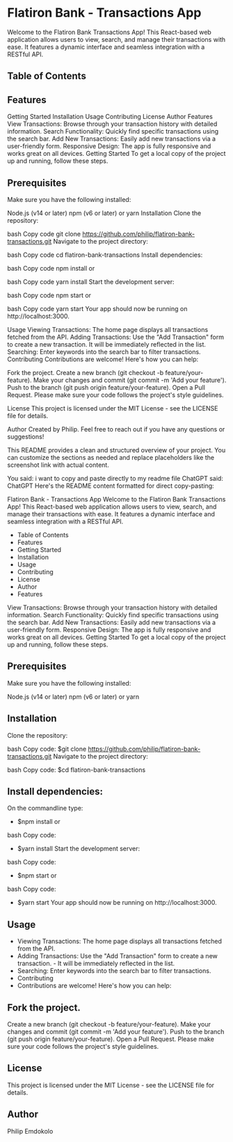 # Flatiron Bank - Transactions App
Welcome to the Flatiron Bank Transactions App! This React-based web application allows users to view, search, and manage their transactions with ease. It features a dynamic interface and seamless integration with a RESTful API.


## Table of Contents
## Features
Getting Started
Installation
Usage
Contributing
License
Author
Features
View Transactions: Browse through your transaction history with detailed information.
Search Functionality: Quickly find specific transactions using the search bar.
Add New Transactions: Easily add new transactions via a user-friendly form.
Responsive Design: The app is fully responsive and works great on all devices.
Getting Started
To get a local copy of the project up and running, follow these steps.

## Prerequisites
Make sure you have the following installed:

Node.js (v14 or later)
npm (v6 or later) or yarn
Installation
Clone the repository:

bash
Copy code
git clone https://github.com/philip/flatiron-bank-transactions.git
Navigate to the project directory:

bash
Copy code
cd flatiron-bank-transactions
Install dependencies:

bash
Copy code
npm install
or

bash
Copy code
yarn install
Start the development server:

bash
Copy code
npm start
or

bash
Copy code
yarn start
Your app should now be running on http://localhost:3000.

Usage
Viewing Transactions: The home page displays all transactions fetched from the API.
Adding Transactions: Use the "Add Transaction" form to create a new transaction. It will be immediately reflected in the list.
Searching: Enter keywords into the search bar to filter transactions.
Contributing
Contributions are welcome! Here's how you can help:

Fork the project.
Create a new branch (git checkout -b feature/your-feature).
Make your changes and commit (git commit -m 'Add your feature').
Push to the branch (git push origin feature/your-feature).
Open a Pull Request.
Please make sure your code follows the project's style guidelines.

License
This project is licensed under the MIT License - see the LICENSE file for details.

Author
Created by Philip. Feel free to reach out if you have any questions or suggestions!

This README provides a clean and structured overview of your project. You can customize the sections as needed and replace placeholders like the screenshot link with actual content.

You said:
i want to copy and paste directly to my readme file
ChatGPT said:
ChatGPT
Here's the README content formatted for direct copy-pasting:

Flatiron Bank - Transactions App
Welcome to the Flatiron Bank Transactions App! This React-based web application allows users to view, search, and manage their transactions with ease. It features a dynamic interface and seamless integration with a RESTful API.


- Table of Contents
- Features
- Getting Started
- Installation
- Usage
- Contributing
- License
- Author
- Features

View Transactions: Browse through your transaction history with detailed information.
Search Functionality: Quickly find specific transactions using the search bar.
Add New Transactions: Easily add new transactions via a user-friendly form.
Responsive Design: The app is fully responsive and works great on all devices.
Getting Started
To get a local copy of the project up and running, follow these steps.

## Prerequisites
Make sure you have the following installed:

Node.js (v14 or later)
npm (v6 or later) or yarn
## Installation
Clone the repository:

bash
Copy code:
$git clone https://github.com/philip/flatiron-bank-transactions.git
Navigate to the project directory:

bash
Copy code:
$cd flatiron-bank-transactions
## Install dependencies:

On the commandline type:
- $npm install
or

bash
Copy code:
- $yarn install
Start the development server:

bash
Copy code:
- $npm start
or

bash
Copy code:
- $yarn start
Your app should now be running on http://localhost:3000.

## Usage
- Viewing Transactions: The home page displays all transactions fetched from the API.
- Adding Transactions: Use the "Add Transaction" form to create a new transaction. - It will be immediately reflected in the list.
- Searching: Enter keywords into the search bar to filter transactions.
- Contributing
- Contributions are welcome! Here's how you can help:

## Fork the project.
Create a new branch (git checkout -b feature/your-feature).
Make your changes and commit (git commit -m 'Add your feature').
Push to the branch (git push origin feature/your-feature).
Open a Pull Request.
Please make sure your code follows the project's style guidelines.

## License
This project is licensed under the MIT License - see the LICENSE file for details.

## Author
Philip Emdokolo
